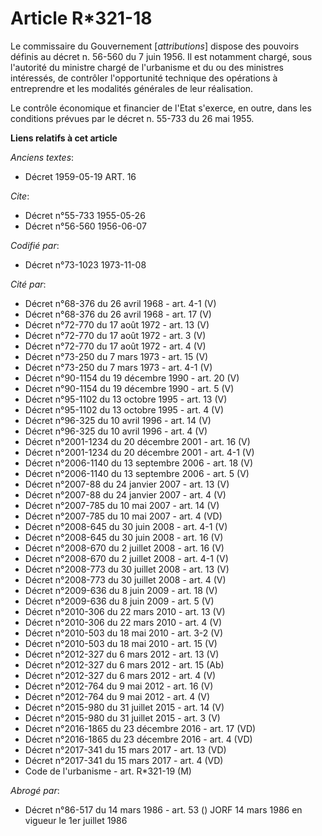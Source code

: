 # Article R*321-18

Le commissaire du Gouvernement [*attributions*] dispose des pouvoirs définis au décret n. 56-560 du 7 juin 1956. Il est
notamment chargé, sous l'autorité du ministre chargé de l'urbanisme et du ou des ministres intéressés, de contrôler
l'opportunité technique des opérations à entreprendre et les modalités générales de leur réalisation.

Le contrôle économique et financier de l'Etat s'exerce, en outre, dans les conditions prévues par le décret n. 55-733 du 26
mai 1955.

**Liens relatifs à cet article**

_Anciens textes_:

  - Décret  1959-05-19 ART. 16

_Cite_:

  - Décret n°55-733 1955-05-26
  - Décret n°56-560 1956-06-07

_Codifié par_:

  - Décret n°73-1023 1973-11-08

_Cité par_:

  - Décret n°68-376 du 26 avril 1968 - art. 4-1 (V)
  - Décret n°68-376 du 26 avril 1968 - art. 17 (V)
  - Décret n°72-770 du 17 août 1972 - art. 13 (V)
  - Décret n°72-770 du 17 août 1972 - art. 3 (V)
  - Décret n°72-770 du 17 août 1972 - art. 4 (V)
  - Décret n°73-250 du 7 mars 1973 - art. 15 (V)
  - Décret n°73-250 du 7 mars 1973 - art. 4-1 (V)
  - Décret n°90-1154 du 19 décembre 1990 - art. 20 (V)
  - Décret n°90-1154 du 19 décembre 1990 - art. 5 (V)
  - Décret n°95-1102 du 13 octobre 1995 - art. 13 (V)
  - Décret n°95-1102 du 13 octobre 1995 - art. 4 (V)
  - Décret n°96-325 du 10 avril 1996 - art. 14 (V)
  - Décret n°96-325 du 10 avril 1996 - art. 4 (V)
  - Décret n°2001-1234 du 20 décembre 2001 - art. 16 (V)
  - Décret n°2001-1234 du 20 décembre 2001 - art. 4-1 (V)
  - Décret n°2006-1140 du 13 septembre 2006 - art. 18 (V)
  - Décret n°2006-1140 du 13 septembre 2006 - art. 5 (V)
  - Décret n°2007-88 du 24 janvier 2007 - art. 13 (V)
  - Décret n°2007-88 du 24 janvier 2007 - art. 4 (V)
  - Décret n°2007-785 du 10 mai 2007 - art. 14 (V)
  - Décret n°2007-785 du 10 mai 2007 - art. 4 (VD)
  - Décret n°2008-645 du 30 juin 2008 - art. 4-1 (V)
  - Décret n°2008-645 du 30 juin 2008 - art. 16 (V)
  - Décret n°2008-670 du 2 juillet 2008 - art. 16 (V)
  - Décret n°2008-670 du 2 juillet 2008 - art. 4-1 (V)
  - Décret n°2008-773 du 30 juillet 2008 - art. 13 (V)
  - Décret n°2008-773 du 30 juillet 2008 - art. 4 (V)
  - Décret n°2009-636 du 8 juin 2009 - art. 18 (V)
  - Décret n°2009-636 du 8 juin 2009 - art. 5 (V)
  - Décret n°2010-306 du 22 mars 2010 - art. 13 (V)
  - Décret n°2010-306 du 22 mars 2010 - art. 4 (V)
  - Décret n°2010-503 du 18 mai 2010 - art. 3-2 (V)
  - Décret n°2010-503 du 18 mai 2010 - art. 15 (V)
  - Décret n°2012-327  du 6 mars 2012 - art. 13 (V)
  - Décret n°2012-327  du 6 mars 2012 - art. 15 (Ab)
  - Décret n°2012-327  du 6 mars 2012 - art. 4 (V)
  - Décret n°2012-764 du 9 mai 2012 - art. 16 (V)
  - Décret n°2012-764 du 9 mai 2012 - art. 4 (V)
  - Décret n°2015-980 du 31 juillet 2015 - art. 14 (V)
  - Décret n°2015-980 du 31 juillet 2015 - art. 3 (V)
  - Décret n°2016-1865 du 23 décembre 2016 - art. 17 (VD)
  - Décret n°2016-1865 du 23 décembre 2016 - art. 4 (VD)
  - Décret n°2017-341 du 15 mars 2017 - art. 13 (VD)
  - Décret n°2017-341 du 15 mars 2017 - art. 4 (VD)
  - Code de l'urbanisme - art. R*321-19 (M)

_Abrogé par_:

  - Décret n°86-517 du 14 mars 1986 - art. 53 () JORF 14 mars 1986 en   vigueur le 1er juillet 1986
